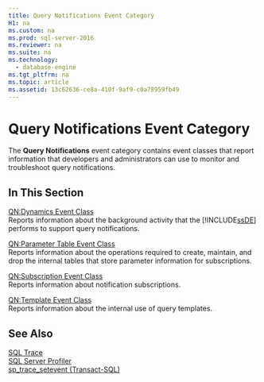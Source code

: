 ```yaml
---
title: Query Notifications Event Category
H1: na
ms.custom: na
ms.prod: sql-server-2016
ms.reviewer: na
ms.suite: na
ms.technology: 
  - database-engine
ms.tgt_pltfrm: na
ms.topic: article
ms.assetid: 13c62636-ce8a-410f-9af9-c0a78959fb49
---
```

# Query Notifications Event Category
  The **Query Notifications** event category contains event classes that report information that developers and administrators can use to monitor and troubleshoot query notifications.  
  
## In This Section  
 [QN:Dynamics Event Class](../Topic/QN:Dynamics%20Event%20Class.md)  
 Reports information about the background activity that the [!INCLUDE[ssDE](../../Topics/TopicNameContainA/includes/ssDE_md.md)] performs to support query notifications.  
  
 [QN:Parameter Table Event Class](../Topic/QN:Parameter%20Table%20Event%20Class.md)  
 Reports information about the operations required to create, maintain, and drop the internal tables that store parameter information for subscriptions.  
  
 [QN:Subscription Event Class](../Topic/QN:Subscription%20Event%20Class.md)  
 Reports information about notification subscriptions.  
  
 [QN:Template Event Class](../Topic/QN:Template%20Event%20Class.md)  
 Reports information about the internal use of query templates.  
  
## See Also  
 [SQL Trace](../../Topics/TopicNameNotContainA/SQL-Trace.md)   
 [SQL Server Profiler](../../Topics/TopicNameNotContainA/SQL-Server-Profiler.md)   
 [sp_trace_setevent &#40;Transact-SQL&#41;](../Topic/sp_trace_setevent%20\(Transact-SQL\).md)  
  
  
